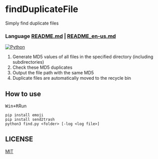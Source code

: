 # findDuplicateFile
Simply find duplicate files
### Language [README.md](README.md) | [README_en-us.md](README_en-us.md)

[![Python](https://img.shields.io/badge/Python-3.7%2B-brightgreen.svg)](https://www.python.org)

1. Generate MD5 values of all files in the specified directory (including subdirectories)
2. Check these MD5 duplicates
3. Output the file path with the same MD5
4. Duplicate files are automatically moved to the recycle bin
## How to use
<kbd>Win+R</kbd>Run
```
pip install emoji
pip install send2trash
python3 find.py <folder> [-log <log file>]
```

## LICENSE
[MIT](LICENSE) 
